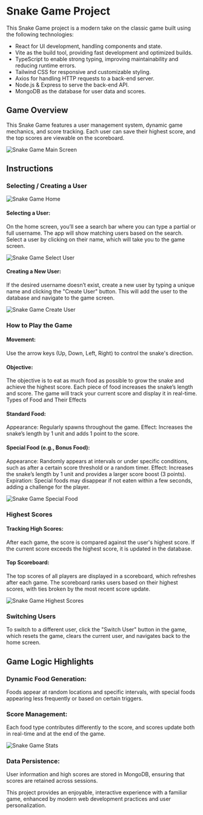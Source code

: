 # Snake Game Project

This Snake Game project is a modern take on the classic game built using the following technologies:

- React for UI development, handling components and state.
- Vite as the build tool, providing fast development and optimized builds.
- TypeScript to enable strong typing, improving maintainability and reducing runtime errors.
- Tailwind CSS for responsive and customizable styling.
- Axios for handling HTTP requests to a back-end server.
- Node.js & Express to serve the back-end API.
- MongoDB as the database for user data and scores.

## Game Overview

This Snake Game features a user management system, dynamic game mechanics, 
and score tracking. Each user can save their highest score, and the top scores are 
viewable on the scoreboard.

![Snake Game Main Screen](src/assets/snake-game-main.png)

## Instructions

### Selecting / Creating a User

![Snake Game Home](src/assets/snake-game-home.png)

#### Selecting a User:

On the home screen, you’ll see a search bar where you can type a partial or full username.
The app will show matching users based on the search. Select a user by clicking on their name, which will take you to the game screen.

![Snake Game Select User](src/assets/snake-game-select-user.png)

#### Creating a New User:

If the desired username doesn’t exist, create a new user by typing a unique name and clicking the "Create User" button.
This will add the user to the database and navigate to the game screen.

![Snake Game Create User](src/assets/snake-game-create-user.png)

### How to Play the Game

#### Movement:

Use the arrow keys (Up, Down, Left, Right) to control the snake's direction.

#### Objective:

The objective is to eat as much food as possible to grow the snake and achieve the highest score.
Each piece of food increases the snake’s length and score. The game will track your current score and display it in real-time.
Types of Food and Their Effects

#### Standard Food:

Appearance: Regularly spawns throughout the game.
Effect: Increases the snake’s length by 1 unit and adds 1 point to the score.

#### Special Food (e.g., Bonus Food):

Appearance: Randomly appears at intervals or under specific conditions, such as after a certain score threshold or a random timer.
Effect: Increases the snake’s length by 1 unit and provides a larger score boost (3 points).
Expiration: Special foods may disappear if not eaten within a few seconds, adding a challenge for the player.

![Snake Game Special Food](src/assets/snake-game-special-food.png)

### Highest Scores

#### Tracking High Scores:

After each game, the score is compared against the user's highest score. If the current score exceeds the highest score, it is updated in the database.

#### Top Scoreboard:

The top scores of all players are displayed in a scoreboard, which refreshes after each game.
The scoreboard ranks users based on their highest scores, with ties broken by the most recent score update.

![Snake Game Highest Scores](src/assets/snake-game-highest-scores.png)

### Switching Users

To switch to a different user, click the "Switch User" button in the game, which resets the game, clears the current user, and navigates back to the home screen.

## Game Logic Highlights

### Dynamic Food Generation: 
Foods appear at random locations and specific intervals, with special foods appearing less frequently or based on certain triggers.

### Score Management: 

Each food type contributes differently to the score, and scores update both in real-time and at the end of the game.

![Snake Game Stats](src/assets/snake-game-stats.png)

### Data Persistence: 

User information and high scores are stored in MongoDB, ensuring that scores are retained across sessions.

This project provides an enjoyable, interactive experience with a familiar game, enhanced by modern web development practices and user personalization.